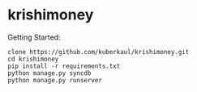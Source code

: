 krishimoney
=====================



Getting Started:


    clone https://github.com/kuberkaul/krishimoney.git
    cd krishimoney
    pip install -r requirements.txt
    python manage.py syncdb
    python manage.py runserver

